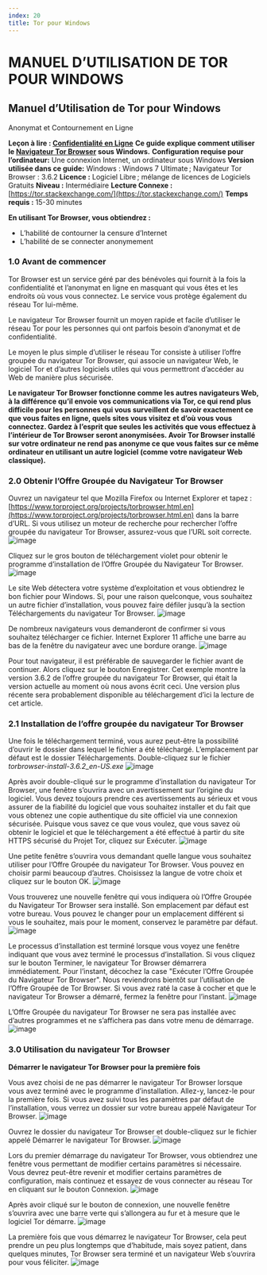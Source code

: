 ```yaml
---
index: 20
title: Tor pour Windows
---
```

# MANUEL D’UTILISATION DE TOR POUR WINDOWS

## Manuel d’Utilisation de Tor pour Windows
Anonymat et Contournement en Ligne

**Leçon à lire : [Confidentialité en Ligne](umbrella://communications/online-privacy/advanced)**
**Ce guide explique comment utiliser le [Navigateur Tor Browser](https://www.torproject.org/projects/torbrowser.html.en) sous Windows.** **Configuration requise pour l’ordinateur:** Une connexion Internet, un ordinateur sous Windows
**Version utilisée dans ce guide:** Windows : Windows 7 Ultimate ; Navigateur Tor Browser : 3.6.2
**Licence :** Logiciel Libre ; mélange de licences de Logiciels Gratuits
**Niveau :** Intermédiaire
**Lecture Connexe :** [https://tor.stackexchange.com/](https://tor.stackexchange.com/)
**Temps requis :** 15-30 minutes

**En utilisant Tor Browser, vous obtiendrez :**
- L’habilité de contourner la censure d’Internet
- L’habilité de se connecter anonymement

### 1.0 Avant de commencer

Tor Browser est un service géré par des bénévoles qui fournit à la fois la confidentialité et l’anonymat en ligne en masquant qui vous êtes et les endroits où vous vous connectez. Le service vous protège également du réseau Tor lui-même.

Le navigateur Tor Browser fournit un moyen rapide et facile d’utiliser le réseau Tor pour les personnes qui ont parfois besoin d’anonymat et de confidentialité.

Le moyen le plus simple d’utiliser le réseau Tor consiste à utiliser l’offre groupée du navigateur Tor Browser, qui associe un navigateur Web, le logiciel Tor et d’autres logiciels utiles qui vous permettront d’accéder au Web de manière plus sécurisée.

**Le navigateur Tor Browser fonctionne comme les autres navigateurs Web, à la différence qu’il envoie vos communications via Tor, ce qui rend plus difficile pour les personnes qui vous surveillent de savoir exactement ce que vous faites en ligne, quels sites vous visitez et d’où vous vous connectez. Gardez à l’esprit que seules les activités que vous effectuez à l’intérieur de Tor Browser seront anonymisées. Avoir Tor Browser installé sur votre ordinateur ne rend pas anonyme ce que vous faites sur ce même ordinateur en utilisant un autre logiciel (comme votre navigateur Web classique).**

### 2.0 Obtenir l’Offre Groupée du Navigateur Tor Browser

Ouvrez un navigateur tel que Mozilla Firefox ou Internet Explorer et tapez : [https://www.torproject.org/projects/torbrowser.html.en](https://www.torproject.org/projects/torbrowser.html.en) dans la barre d’URL. Si vous utilisez un moteur de recherche pour rechercher l’offre groupée du navigateur Tor Browser, assurez-vous que l’URL soit correcte.
![image](tool_torwin1.jpeg)

Cliquez sur le gros bouton de téléchargement violet pour obtenir le programme d’installation de l’Offre Groupée du Navigateur Tor Browser.
![image](tool_torwin2.jpeg)

Le site Web détectera votre système d’exploitation et vous obtiendrez le bon fichier pour Windows. Si, pour une raison quelconque, vous souhaitez un autre fichier d’installation, vous pouvez faire défiler jusqu’à la section Téléchargements du navigateur Tor Browser.
![image](tool_torwin3.jpeg)

De nombreux navigateurs vous demanderont de confirmer si vous souhaitez télécharger ce fichier. Internet Explorer 11 affiche une barre au bas de la fenêtre du navigateur avec une bordure orange.
![image](tool_torwin4.png)

Pour tout navigateur, il est préférable de sauvegarder le fichier avant de continuer. Alors cliquez sur le bouton Enregistrer. Cet exemple montre la version 3.6.2 de l’offre groupée du navigateur Tor Browser, qui était la version actuelle au moment où nous avons écrit ceci. Une version plus récente sera probablement disponible au téléchargement d’ici la lecture de cet article.

### 2.1 Installation de l’offre groupée du navigateur Tor Browser

Une fois le téléchargement terminé, vous aurez peut-être la possibilité d’ouvrir le dossier dans lequel le fichier a été téléchargé. L’emplacement par défaut est le dossier Téléchargements. Double-cliquez sur le fichier _torbrowser-install-3.6.2_en-US.exe_
![image](tool_torwin5.jpeg)

Après avoir double-cliqué sur le programme d’installation du navigateur Tor Browser, une fenêtre s’ouvrira avec un avertissement sur l’origine du logiciel. Vous devez toujours prendre ces avertissements au sérieux et vous assurer de la fiabilité du logiciel que vous souhaitez installer et du fait que vous obtenez une copie authentique du site officiel via une connexion sécurisée. Puisque vous savez ce que vous voulez, que vous savez où obtenir le logiciel et que le téléchargement a été effectué à partir du site HTTPS sécurisé du Projet Tor, cliquez sur Exécuter.
![image](tool_torwin6.jpeg)

Une petite fenêtre s’ouvrira vous demandant quelle langue vous souhaitez utiliser pour l’Offre Groupée du navigateur Tor Browser. Vous pouvez en choisir parmi beaucoup d’autres. Choisissez la langue de votre choix et cliquez sur le bouton OK.
![image](tool_torwin7.jpeg)

Vous trouverez une nouvelle fenêtre qui vous indiquera où l’Offre Groupée du Navigateur Tor Browser sera installé. Son emplacement par défaut est votre bureau. Vous pouvez le changer pour un emplacement différent si vous le souhaitez, mais pour le moment, conservez le paramètre par défaut.
![image](tool_torwin8.jpeg)

Le processus d’installation est terminé lorsque vous voyez une fenêtre indiquant que vous avez terminé le processus d’installation. Si vous cliquez sur le bouton Terminer, le navigateur Tor Browser démarrera immédiatement. Pour l’instant, décochez la case "Exécuter l’Offre Groupée du Navigateur Tor Browser". Nous reviendrons bientôt sur l’utilisation de l’Offre Groupée de Tor Browser. Si vous avez raté la case à cocher et que le navigateur Tor Browser a démarré, fermez la fenêtre pour l’instant.
![image](tool_torwin9.jpeg)

L’Offre Groupée du navigateur Tor Browser ne sera pas installée avec d’autres programmes et ne s’affichera pas dans votre menu de démarrage.
![image](tool_torwin10.jpeg)

### 3.0 Utilisation du navigateur Tor Browser

**Démarrer le navigateur Tor Browser pour la première fois**

Vous avez choisi de ne pas démarrer le navigateur Tor Browser lorsque vous avez terminé avec le programme d’installation. Allez-y, lancez-le pour la première fois. Si vous avez suivi tous les paramètres par défaut de l’installation, vous verrez un dossier sur votre bureau appelé Navigateur Tor Browser.
![image](tool_torwin11.jpeg)

Ouvrez le dossier du navigateur Tor Browser et double-cliquez sur le fichier appelé Démarrer le navigateur Tor Browser.
![image](tool_torwin12.jpeg)

Lors du premier démarrage du navigateur Tor Browser, vous obtiendrez une fenêtre vous permettant de modifier certains paramètres si nécessaire. Vous devrez peut-être revenir et modifier certains paramètres de configuration, mais continuez et essayez de vous connecter au réseau Tor en cliquant sur le bouton Connexion.
![image](tool_torwin13.png)

Après avoir cliqué sur le bouton de connexion, une nouvelle fenêtre s’ouvrira avec une barre verte qui s’allongera au fur et à mesure que le logiciel Tor démarre.
![image](tool_torwin14.png)

La première fois que vous démarrez le navigateur Tor Browser, cela peut prendre un peu plus longtemps que d’habitude, mais soyez patient, dans quelques minutes, Tor Browser sera terminé et un navigateur Web s’ouvrira pour vous féliciter.
![image](tool_torwin15.png)
